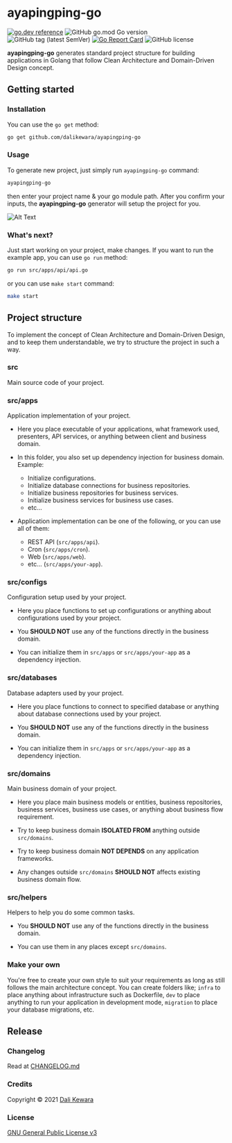 # ayapingping-go

[![go.dev reference](https://img.shields.io/badge/go.dev-reference-007d9c?logo=go&logoColor=white&style=flat-square)](https://pkg.go.dev/github.com/dalikewara/ayapingping-go)
![GitHub go.mod Go version](https://img.shields.io/github/go-mod/go-version/dalikewara/ayapingping-go)
![GitHub tag (latest SemVer)](https://img.shields.io/github/v/tag/dalikewara/ayapingping-go)
[![Go Report Card](https://goreportcard.com/badge/github.com/dalikewara/ayapingping-go)](https://goreportcard.com/report/github.com/dalikewara/ayapingping-go)
![GitHub license](https://img.shields.io/github/license/dalikewara/ayapingping-go)


**ayapingping-go** generates standard project structure for building
applications in Golang that follow Clean Architecture and Domain-Driven Design concept.

## Getting started

### Installation

You can use the `go get` method:

```bash
go get github.com/dalikewara/ayapingping-go
```

### Usage

To generate new project, just simply run `ayapingping-go` command:

```bash
ayapingping-go
```

then enter your project name & your go module path. After you confirm your inputs,
the **ayapingping-go** generator will setup the project for you.

![Alt Text](https://lh3.googleusercontent.com/pw/AM-JKLXHIY-P9tKx2cI0sgdLTxzvK5ErAwkToS-3to790cY4UDg2yullDtehGV2LEtYEDU-a1-xa9t_0vjTJJVri45aDNXN7BLxx-eAxOflZltzzrwF2bILJ9bHQWsCnXtCNDC8tMWZMk4tPtDP1iu9OYmD4=w600-h372-no)

### What's next?

Just start working on your project, make changes. If you want to run the example app,
you can use `go run` method:

```bash
go run src/apps/api/api.go
```

or you can use `make start` command:

```bash
make start
```


## Project structure

To implement the concept of Clean Architecture and Domain-Driven Design, and to keep them understandable,
we try to structure the project in such a way.

### src

Main source code of your project.

### src/apps

Application implementation of your project.

- Here you place executable of your applications, what framework used, presenters,
API services, or anything between client and business domain.
  
- In this folder, you also set up dependency injection
for business domain. Example:
    - Initialize configurations.
    - Initialize database connections for business repositories.
    - Initialize business repositories for business services.
    - Initialize business services for business use cases.
    - etc...
    
- Application implementation can be one of the following, or you can use all of them:
    - REST API (`src/apps/api`).
    - Cron (`src/apps/cron`).
    - Web (`src/apps/web`).
    - etc... (`src/apps/your-app`).

### src/configs

Configuration setup used by your project.

- Here you place functions to set up configurations or anything about configurations used by your project.
  
- You **SHOULD NOT** use any of the functions directly in the business domain.

- You can initialize them in `src/apps` or `src/apps/your-app` as 
a dependency injection.

### src/databases

Database adapters used by your project.

- Here you place functions to connect to specified database or anything about database connections
used by your project.

- You **SHOULD NOT** use any of the functions directly in the business domain.

- You can initialize them in `src/apps` or `src/apps/your-app` as
  a dependency injection.

### src/domains

Main business domain of your project.

- Here you place main business models or entities, business repositories,
  business services, business use cases, or anything about business flow requirement.
  
- Try to keep business domain **ISOLATED FROM** anything outside `src/domains`.

- Try to keep business domain **NOT DEPENDS** on any application frameworks.

- Any changes outside `src/domains` **SHOULD NOT** affects existing business domain flow.

### src/helpers

Helpers to help you do some common tasks.

- You **SHOULD NOT** use any of the functions directly in the business domain.

- You can use them in any places except `src/domains`.

### Make your own

You're free to create your own style to suit your requirements as long as
still follows the main architecture concept. You can create folders like; `infra` to place
anything about infrastructure such as Dockerfile, `dev` to place anything to run your
application in development mode, `migration` to place your database migrations, etc.

## Release

### Changelog

Read at [CHANGELOG.md](https://github.com/dalikewara/ayapingping-go/blob/master/CHANGELOG.md)

### Credits

Copyright &copy; 2021 [Dali Kewara](https://www.dalikewara.com)

### License

[GNU General Public License v3](https://github.com/dalikewara/ayapingping-go/blob/master/LICENSE)